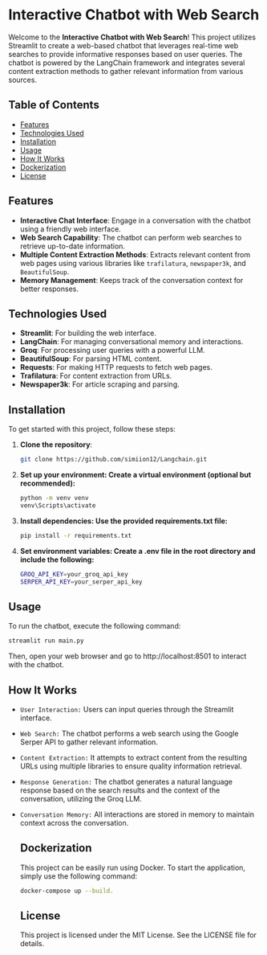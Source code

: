 # Interactive Chatbot with Web Search

Welcome to the **Interactive Chatbot with Web Search**! This project utilizes Streamlit to create a web-based chatbot that leverages real-time web searches to provide informative responses based on user queries. The chatbot is powered by the LangChain framework and integrates several content extraction methods to gather relevant information from various sources.

## Table of Contents

- [Features](#features)
- [Technologies Used](#technologies-used)
- [Installation](#installation)
- [Usage](#usage)
- [How It Works](#how-it-works)
- [Dockerization](#dockerization)
- [License](#license)

## Features

- **Interactive Chat Interface**: Engage in a conversation with the chatbot using a friendly web interface.
- **Web Search Capability**: The chatbot can perform web searches to retrieve up-to-date information.
- **Multiple Content Extraction Methods**: Extracts relevant content from web pages using various libraries like `trafilatura`, `newspaper3k`, and `BeautifulSoup`.
- **Memory Management**: Keeps track of the conversation context for better responses.

## Technologies Used

- **Streamlit**: For building the web interface.
- **LangChain**: For managing conversational memory and interactions.
- **Groq**: For processing user queries with a powerful LLM.
- **BeautifulSoup**: For parsing HTML content.
- **Requests**: For making HTTP requests to fetch web pages.
- **Trafilatura**: For content extraction from URLs.
- **Newspaper3k**: For article scraping and parsing.

## Installation

To get started with this project, follow these steps:

1. **Clone the repository**:
   ```bash
   git clone https://github.com/simiion12/Langchain.git
    ```
2. **Set up your environment: Create a virtual environment (optional but recommended):**
   ```bash
   python -m venv venv
   venv\Scripts\activate
   ```
3. **Install dependencies: Use the provided requirements.txt file:**
   ```bash
   pip install -r requirements.txt
   ```
4. **Set environment variables: Create a .env file in the root directory and include the following:**
   ```bash
   GROQ_API_KEY=your_groq_api_key
   SERPER_API_KEY=your_serper_api_key
   ```

## Usage

To run the chatbot, execute the following command:
```bash
streamlit run main.py
```
Then, open your web browser and go to http://localhost:8501 to interact with the chatbot.

## How It Works

- `User Interaction:` Users can input queries through the Streamlit interface.
- `Web Search:` The chatbot performs a web search using the Google Serper API to gather relevant information.
- `Content Extraction:` It attempts to extract content from the resulting URLs using multiple libraries to ensure quality information retrieval.
- `Response Generation:` The chatbot generates a natural language response based on the search results and the context of the conversation, utilizing the Groq LLM.
- `Conversation Memory:` All interactions are stored in memory to maintain context across the conversation.

  ## Dockerization

  This project can be easily run using Docker. To start the application, simply use the following command:
  
   ```bash
   docker-compose up --build.
    ```


  ## License
  This project is licensed under the MIT License. See the LICENSE file for details.
